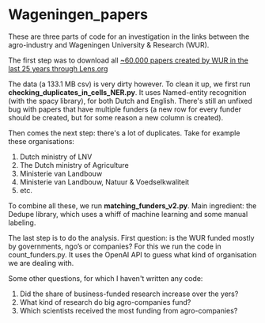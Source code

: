 # Wageningen_papers

These are three parts of code for an investigation in the links between the agro-industry and Wageningen University & Research (WUR).

The first step was to download all [~60.000 papers created by WUR in the last 25 years through Lens.org]([url](https://www.lens.org/lens/search/scholar/table?q=author.affiliation.name:(%22Wageningen%20University%22)&p=0&n=50&s=date_published&d=%2B&f=false&e=false&l=en&authorField=author&dateFilterField=publishedYear&orderBy=%2Bdate_published&presentation=false&preview=true&stemmed=true&useAuthorId=false&publishedYear.from=1998&publishedYear.to=2023)https://www.lens.org/lens/search/scholar/table?q=author.affiliation.name:(%22Wageningen%20University%22)&p=0&n=50&s=date_published&d=%2B&f=false&e=false&l=en&authorField=author&dateFilterField=publishedYear&orderBy=%2Bdate_published&presentation=false&preview=true&stemmed=true&useAuthorId=false&publishedYear.from=1998&publishedYear.to=2023) 

The data (a 133.1 MB csv) is very dirty however. To clean it up, we first run **checking_duplicates_in_cells_NER.py**. It uses Named-entity recognition (with the spacy library), for both Dutch and English. There's still an unfixed bug with papers that have multiple funders (a new row for every funder should be created, but for some reason a new column is created). 

Then comes the next step: there's a lot of duplicates. Take for example these organisations:
1. Dutch ministry of LNV
2. The Dutch ministry of Agriculture
3. Ministerie van Landbouw
4. Ministerie van Landbouw, Natuur & Voedselkwaliteit
5. etc.

To combine all these, we run **matching_funders_v2.py**. Main ingredient: the Dedupe library, which uses a whiff of machine learning and some manual labeling.  

The last step is to do the analysis. First question: is the WUR funded mostly by governments, ngo’s or companies? For this we run the code in count_funders.py. It uses the OpenAI API to guess what kind of organisation we are dealing with. 

Some other questions, for which I haven't written any code:
1. Did the share of business-funded research increase over the yers?
2. What kind of  research do big agro-companies fund?
3. Which scientists received the most funding from agro-companies?
